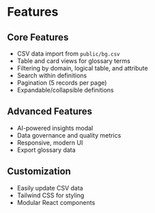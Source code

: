# Features

## Core Features
- CSV data import from `public/bg.csv`
- Table and card views for glossary terms
- Filtering by domain, logical table, and attribute
- Search within definitions
- Pagination (5 records per page)
- Expandable/collapsible definitions

## Advanced Features
- AI-powered insights modal
- Data governance and quality metrics
- Responsive, modern UI
- Export glossary data

## Customization
- Easily update CSV data
- Tailwind CSS for styling
- Modular React components
